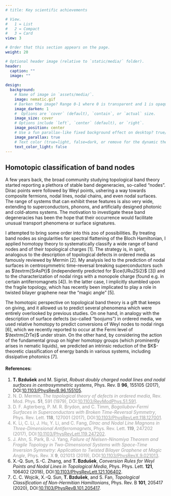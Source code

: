 ```yaml
---
# title: Key scientific achievements

# View.
#   1 = List
#   2 = Compact
#   3 = Card
view: 3

# Order that this section appears on the page.
weight: 20

# Optional header image (relative to `static/media/` folder).
header:
  caption: ""
  image: ""
  
design:
  background:
    # Name of image in `assets/media/`.
    image: nematic.gif
    # Darken the image? Range 0-1 where 0 is transparent and 1 is opaque.
    image_darken: 1
    #  Options are `cover` (default), `contain`, or `actual` size.
    image_size: cover
    # Options include `left`, `center` (default), or `right`.
    image_position: center
    # Use a fun parallax-like fixed background effect on desktop? true/false
    image_parallax: true
    # Text color (true=light, false=dark, or remove for the dynamic theme color).
    text_color_light: false
---
```

<section>
  <h2>Homotopic classification of band nodes</h2>
  <p>A few years back, the broad community studying topological band theory started reporting a plethora of stable band degeneracies, so-called “nodes”. Dirac points were followed by Weyl points, ushering a way towards composite fermions, nodal lines, nodal chains, and even nodal surfaces. The range of systems that can exhibit these features is also very wide, extending to superconductors, phonons, and artificially designed photonic and cold-atoms systems. The motivation to investigate these band degeneracies has been the hope that their occurrence would facilitate unusual transport phenomena or surface signatures.</p>
  <p>I attempted to bring some order into this zoo of possibilities. By treating band nodes as singularities for spectral flattening of the Bloch Hamiltonian, I applied homotopy theory to systematically classify a wide range of band nodes and of their topological charges [1]. The strategy is, in spirit, analogous to the description of topological defects in ordered media as famously reviewed by Mermin [2]. My analysis led to the prediction of nodal surfaces in centrosymmetric time-reversal breaking superconductors such as $\textrm{SrAsPt}$ (independently predicted for $\ce{URu2Si2}$ [3]) and to the characterization of nodal rings with a monopole charge (found e.g. in certain antiferromagnets [4]). In the latter case, I implicitly stumbled upon the fragile topology, which has recently been implicated to play a role in twisted bilayer graphene near the “magic angle” [5].</p>
  <p>The homotopic perspective on topological band theory is a gift that keeps on giving, and it allowed us to predict several phenomena which were entirely overlooked by previous studies. On one hand, in analogy with the description of surface defects (so-called “boojums”) in ordered media, we used relative homotopy to predict conversions of Weyl nodes to nodal rings [6], which we recently reported to occur at the Fermi level of $\textrm{ZrTe}$ under strain. On the other hand, by considering the action of the fundamental group on higher homotopy groups (which prominently arises in nematic liquids), we predicted an intrinsic reduction of the $K$-theoretic classification of energy bands in various systems, including dissipative photonics [7].</p>
</p>
  <h4>References:</h4>
  <ol>
    <li> <b>T. Bzdušek</b> and M. Sigrist, <i>Robust doubly charged nodal lines and nodal surfaces in centrosymmetric systems</i>, Phys. Rev. B <b>96</b>, 155105 (2017), DOI:<a href="https://doi.org/10.1103/PhysRevB.96.155105" target="_blank">10.1103/PhysRevB.96.155105</a>.</li>
    <font color="#999999"><li> N. D. Mermin, <i>The topological theory of defects in ordered media</i>, Rev. Mod. Phys. <b>51</b>, 591 (1979), DOI:<a href="https://doi.org/10.1103/RevModPhys.51.591" target="_blank" style="color:inherit">10.1103/RevModPhys.51.591</a>. </li></font>
    <font color="#999999"><li> D. F. Agterberg, P. M. R. Brydon, and C. Timm, <i>Bogoliubov-Fermi Surfaces in Superconductors with Broken Time-Reversal Symmetry</i>, Phys. Rev. Lett. <b>118</b>, 127001 (2017), DOI:<a href="https://doi.org/10.1103/PhysRevLett.118.127001" target="_blank" style="color:inherit">10.1103/PhysRevLett.118.127001</a>.</li></font>
  <font color="#999999"><li> K. Li, C. Li, J. Hu, Y. Li, and C. Fang, <i>Dirac and Nodal Line Magnons in Three-Dimensional Antiferromagnets</i>, Phys. Rev. Lett. <b>119</b>, 247202  (2017), DOI:<a href="https://doi.org/10.1103/PhysRevLett.119.247202" target="_blank" style="color:inherit">10.1103/PhysRevLett.119.247202</a>.</li></font>
  <font color="#999999"><li> J. Ahn, S. Park, B.-J. Yang, <i>Failure of Nielsen-Ninomiya Theorem and Fragile Topology in Two-Dimensional Systems with Space-Time Inversion Symmetry: Application to Twisted Bilayer Graphene at Magic Angle</i>, Phys. Rev. X <b>9</b>, 021013 (2019), DOI:<a href="https://doi.org/10.1103/PhysRevX.9.021013" target="_blank" style="color:inherit">10.1103/PhysRevX.9.021013</a>. </li></font>
    <li> X.-Q. Sun, S.-C. Zhang, and <b>T. Bzdušek</b>, <i>Conversion Rules for Weyl Points and Nodal Lines in Topological Media</i>, Phys. Phys. Lett. <b>121</b>, 106402 (2018), DOI:<a href="https://doi.org/10.1103/PhysRevLett.121.106402" target="_blank">10.1103/PhysRevLett.121.106402</a>. </li>
    <li> C. C. Wojcik, X.-Q. Sun, <b>T. Bzdušek</b>, and S. Fan, <i>Topological Classification of Non-Hermitian Hamiltonians</i>, Phys. Rev. B <b>101</b>, 205417 (2020), DOI:<a href="https://doi.org/10.1103/PhysRevB.101.205417" target="_blank">10.1103/PhysRevB.101.205417</a>. </li>
  </ol>
</section>
<br>
<br>
